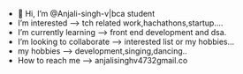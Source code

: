 - 👋 Hi, I’m @Anjali-singh-v|bca student
-  I’m interested --> tch related work,hachathons,startup....
-  I’m currently learning --> front end development and dsa.
-  I’m looking to collaborate --> interested list or my hobbies...
-  my hobbies --> development,singing,dancing.. 
-  How to reach me --> anjalisinghv4732gmail.co

<!---
Anjali-singh-v/Anjali-singh-v is a ✨ special ✨ repository because its `README.md` (this file) appears on your GitHub profile.
You can click the Preview link to take a look at your changes.
--->
